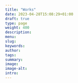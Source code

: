 ```yaml
---
title: "Works"
date: 2023-04-28T15:08:29+01:00
draft: true
type: page
weight: 400
description: 
menu:
slug:
keywords:
author: 
tags: 
summary: 
image:
image-alt:
intro:
---
```

